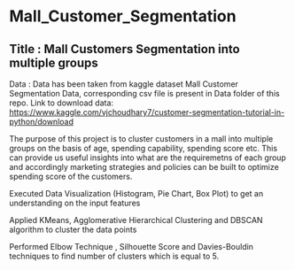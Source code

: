 
# Mall_Customer_Segmentation
 ## Title : Mall Customers Segmentation into multiple groups 
 
 Data : Data has been taken from kaggle dataset Mall Customer Segmentation Data, corresponding csv file is present in Data folder of this repo. Link to download data: https://www.kaggle.com/vjchoudhary7/customer-segmentation-tutorial-in-python/download
 
 
 The purpose of this project is to cluster customers in a mall into multiple groups on the basis of age, spending capability, spending score etc. This can provide us useful insights into what are the requiremetns of each group and accordingly marketing strategies and policies can be built to optimize spending score of the customers. 
 
 Executed Data Visualization (Histogram, Pie Chart, Box Plot) to get an understanding on the input features
 
 Applied KMeans, Agglomerative Hierarchical Clustering and DBSCAN algorithm to cluster the data points
 
 Performed Elbow Technique , Silhouette Score and Davies-Bouldin techniques to find number of clusters which is equal to 5.
